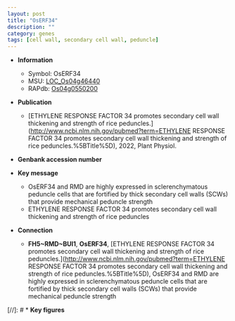 ```yaml
---
layout: post
title: "OsERF34"
description: ""
category: genes
tags: [cell wall, secondary cell wall, peduncle]
---
```


* **Information**  
    + Symbol: OsERF34  
    + MSU: [LOC_Os04g46440](http://rice.uga.edu/cgi-bin/ORF_infopage.cgi?orf=LOC_Os04g46440)  
    + RAPdb: [Os04g0550200](http://rapdb.dna.affrc.go.jp/viewer/gbrowse_details/irgsp1?name=Os04g0550200)  

* **Publication**  
    + [ETHYLENE RESPONSE FACTOR 34 promotes secondary cell wall thickening and strength of rice peduncles.](http://www.ncbi.nlm.nih.gov/pubmed?term=ETHYLENE RESPONSE FACTOR 34 promotes secondary cell wall thickening and strength of rice peduncles.%5BTitle%5D), 2022, Plant Physiol.

* **Genbank accession number**  

* **Key message**  
    + OsERF34 and RMD are highly expressed in sclerenchymatous peduncle cells that are fortified by thick secondary cell walls (SCWs) that provide mechanical peduncle strength
    + ETHYLENE RESPONSE FACTOR 34 promotes secondary cell wall thickening and strength of rice peduncles

* **Connection**  
    + __FH5~RMD~BUI1__, __OsERF34__, [ETHYLENE RESPONSE FACTOR 34 promotes secondary cell wall thickening and strength of rice peduncles.](http://www.ncbi.nlm.nih.gov/pubmed?term=ETHYLENE RESPONSE FACTOR 34 promotes secondary cell wall thickening and strength of rice peduncles.%5BTitle%5D),  OsERF34 and RMD are highly expressed in sclerenchymatous peduncle cells that are fortified by thick secondary cell walls (SCWs) that provide mechanical peduncle strength

[//]: # * **Key figures**  


